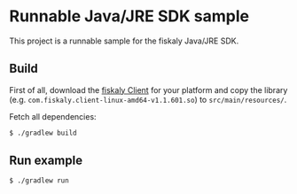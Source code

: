# Runnable Java/JRE SDK sample

This project is a runnable sample for the fiskaly Java/JRE SDK.

## Build

First of all, download the [fiskaly Client](https://developer.fiskaly.com/downloads) for your platform and copy the library (e.g. `com.fiskaly.client-linux-amd64-v1.1.601.so`) to `src/main/resources/`.

Fetch all dependencies:

```bash
$ ./gradlew build
```

## Run example

```bash
$ ./gradlew run
```

